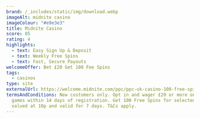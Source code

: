 ```yaml
---
brand: /_includes/static/img/download.webp
imageAlt: midnite casino
imageColour: "#e9e3e3"
title: Midnite Casino
score: 85
rating: 4
highlights:
  - text: Easy Sign Up & Deposit
  - text: Weekly Free Spins
  - text: Fast, Secure Payouts
welcomeOffer: Bet £20 Get 100 Fee Spins
tags:
  - casinos
type: site
externalUrl: https://welcome.midnite.com/ppc/ppc-uk-casino-100-free-spins-tv-offer
termsAndConditions: New customers only. Opt in and wager £20 or more on selected
  games within 14 days of registration. Get 100 Free Spins for selected games,
  valued at 10p and valid for 7 days. T&Cs apply.
---
```

